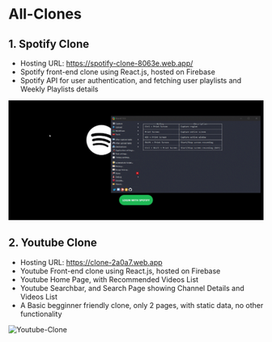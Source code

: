 # All-Clones

## 1. Spotify Clone

- Hosting URL: https://spotify-clone-8063e.web.app/
- Spotify front-end clone using React.js, hosted on Firebase
- Spotify API for user authentication, and fetching user playlists and Weekly Playlists details

![Spotify-Clone](./images/spotify-clone.gif)

## 2. Youtube Clone

- Hosting URL: https://clone-2a0a7.web.app
- Youtube Front-end clone using React.js, hosted on Firebase
- Youtube Home Page, with Recommended Videos List
- Youtube Searchbar, and Search Page showing Channel Details and Videos List
- A Basic begginner friendly clone, only 2 pages, with static data, no other functionality

![Youtube-Clone](./images/youtube-clone.gif)

